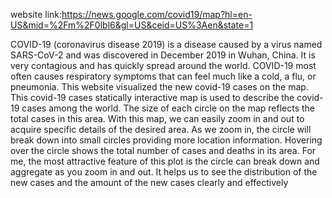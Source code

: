 website link:https://news.google.com/covid19/map?hl=en-US&mid=%2Fm%2F0lbl6&gl=US&ceid=US%3Aen&state=1

COVID-19 (coronavirus disease 2019) is a disease caused by a virus named SARS-CoV-2 and was discovered in December 2019 in Wuhan, China.
It is very contagious and has quickly spread around the world. 
COVID-19 most often causes respiratory symptoms that can feel much like a cold, a flu, or pneumonia.
This website visualized the new covid-19 cases on the map.
This covid-19 cases statically interactive map is used to describe the covid-19 cases among the world. 
The size of each circle on the map reflects the total cases in this area.
With this map, we can easily zoom in and out to acquire specific details of the desired area.
As we zoom in, the circle will break down into small circles providing more location information.
Hovering over the circle shows the total number of cases and deaths in its area.
For me, the most attractive feature of this plot is the circle can break down and aggregate as you zoom in and out.
It helps us to see the distribution of the new cases and the amount of the new cases clearly and effectively 
